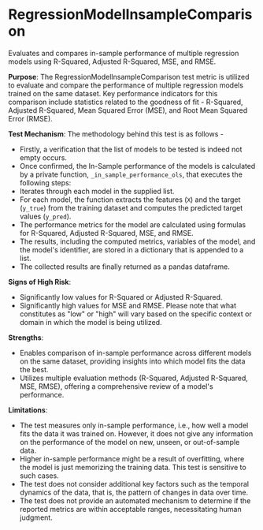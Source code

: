 # RegressionModelInsampleComparison

Evaluates and compares in-sample performance of multiple regression models using R-Squared, Adjusted R-Squared,
MSE, and RMSE.

**Purpose**: The RegressionModelInsampleComparison test metric is utilized to evaluate and compare the performance
of multiple regression models trained on the same dataset. Key performance indicators for this comparison include
statistics related to the goodness of fit - R-Squared, Adjusted R-Squared, Mean Squared Error (MSE), and Root Mean
Squared Error (RMSE).

**Test Mechanism**: The methodology behind this test is as follows -
- Firstly, a verification that the list of models to be tested is indeed not empty occurs.
- Once confirmed, the In-Sample performance of the models is calculated by a private function,
`_in_sample_performance_ols`, that executes the following steps:
- Iterates through each model in the supplied list.
- For each model, the function extracts the features (`X`) and the target (`y_true`) from the training dataset
and computes the predicted target values (`y_pred`).
- The performance metrics for the model are calculated using formulas for R-Squared, Adjusted R-Squared, MSE, and
RMSE.
- The results, including the computed metrics, variables of the model, and the model's identifier, are stored in
a dictionary that is appended to a list.
- The collected results are finally returned as a pandas dataframe.

**Signs of High Risk**:
- Significantly low values for R-Squared or Adjusted R-Squared.
- Significantly high values for MSE and RMSE.
Please note that what constitutes as "low" or "high" will vary based on the specific context or domain in which the
model is being utilized.

**Strengths**:
- Enables comparison of in-sample performance across different models on the same dataset, providing insights into
which model fits the data the best.
- Utilizes multiple evaluation methods (R-Squared, Adjusted R-Squared, MSE, RMSE), offering a comprehensive review
of a model's performance.

**Limitations**:
- The test measures only in-sample performance, i.e., how well a model fits the data it was trained on. However, it
does not give any information on the performance of the model on new, unseen, or out-of-sample data.
- Higher in-sample performance might be a result of overfitting, where the model is just memorizing the training
data. This test is sensitive to such cases.
- The test does not consider additional key factors such as the temporal dynamics of the data, that is, the pattern
of changes in data over time.
- The test does not provide an automated mechanism to determine if the reported metrics are within acceptable
ranges, necessitating human judgment.